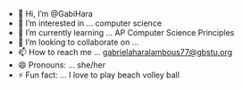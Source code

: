 - 👋 Hi, I’m @GabiHara
- 👀 I’m interested in ... computer science
- 🌱 I’m currently learning ... AP Computer Science Principles
- 💞️ I’m looking to collaborate on ...
- 📫 How to reach me ... gabrielaharalambous77@gbstu.org
- 😄 Pronouns: ... she/her
- ⚡ Fun fact: ... I love to play beach volley ball

<!---
GabiHara/GabiHara is a ✨ special ✨ repository because its `README.md` (this file) appears on your GitHub profile.
You can click the Preview link to take a look at your changes.
--->
